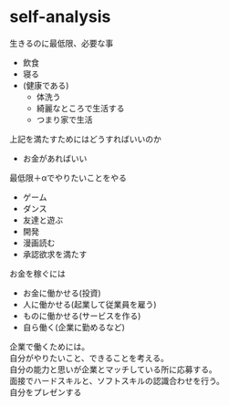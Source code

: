 # self-analysis
生きるのに最低限、必要な事
- 飲食
- 寝る
- (健康である)
    - 体洗う
    - 綺麗なところで生活する
    - つまり家で生活

上記を満たすためにはどうすればいいのか
- お金があればいい

最低限＋αでやりたいことをやる
- ゲーム
- ダンス
- 友達と遊ぶ
- 開発
- 漫画読む
- 承認欲求を満たす

お金を稼ぐには
- お金に働かせる(投資)
- 人に働かせる(起業して従業員を雇う)
- ものに働かせる(サービスを作る)
- 自ら働く(企業に勤めるなど)


企業で働くためには。  
自分がやりたいこと、できることを考える。  
自分の能力と思いが企業とマッチしている所に応募する。  
面接でハードスキルと、ソフトスキルの認識合わせを行う。  
自分をプレゼンする